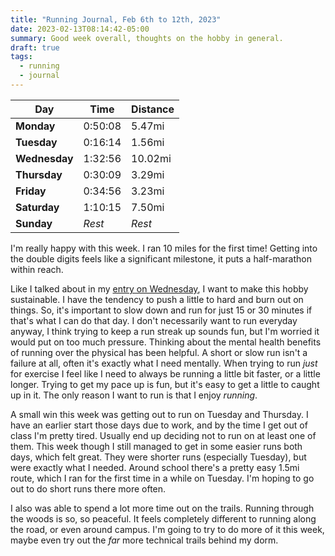 ```yaml
---
title: "Running Journal, Feb 6th to 12th, 2023"
date: 2023-02-13T08:14:42-05:00
summary: Good week overall, thoughts on the hobby in general.
draft: true
tags:
  - running
  - journal
---
```


| Day           | Time    | Distance |
| ------------- | ------- | -------- |
| **Monday**    | 0:50:08 | 5.47mi   |
| **Tuesday**   | 0:16:14 | 1.56mi   |
| **Wednesday** | 1:32:56 | 10.02mi  |
| **Thursday**  | 0:30:09 | 3.29mi   |
| **Friday**    | 0:34:56 | 3.23mi   |
| **Saturday**  | 1:10:15 | 7.50mi   |
| **Sunday**    | *Rest*  | *Rest*   |

I'm really happy with this week. I ran 10 miles for the first time! Getting into the double digits feels like a significant milestone, it puts a half-marathon within reach.

Like I talked about in my [entry on Wednesday](/posts/10mi), I want to make this hobby sustainable. I have the tendency to push a little to hard and burn out on things. So, it's important to slow down and run for just 15 or 30 minutes if that's what I can do that day. I don't necessarily want to run everyday anyway, I think trying to keep a run streak up sounds fun, but I'm worried it would put on too much pressure. Thinking about the mental health benefits of running over the physical has been helpful. A short or slow run isn't a failure at all, often it's exactly what I need mentally. When trying to run *just* for exercise I feel like I need to always be running a little bit faster, or a little longer. Trying to get my pace up is fun, but it's easy to get a little to caught up in it. The only reason I want to run is that I enjoy *running*.

A small win this week was getting out to run on Tuesday and Thursday. I have an earlier start those days due to work, and by the time I get out of class I'm pretty tired. Usually end up deciding not to run on at least one of them. This week though I still managed to get in some easier runs both days, which felt great. They were shorter runs (especially Tuesday), but were exactly what I needed. Around school there's a pretty easy 1.5mi route, which I ran for the first time in a while on Tuesday. I'm hoping to go out to do short runs there more often.

I also was able to spend a lot more time out on the trails. Running through the woods is so, so peaceful. It feels completely different to running along the road, or even around campus. I'm going to try to do more of it this week, maybe even try out the *far* more technical trails behind my dorm.
